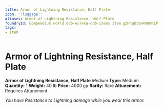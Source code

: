```yaml
---
title: Armor of Lightning Resistance, Half Plate
icon: ':luggage:'
aliases: Armor of Lightning Resistance, Half Plate
foundryId: Compendium.world.ddb-eureka-ddb-items.Item.g2HhqOtdH4O9WRiP
tags:
- Item
---
```


# Armor of Lightning Resistance, Half Plate

**Armor of Lightning Resistance, Half Plate**
_Medium_
**Type:** Medium
**Quantity:** 1
**Weight:** 40 lb
**Price:** 4000 gp
**Rarity:** Rare
**Attunement:** Requires Attunement

*You have Resistance to Lightning damage while you wear this armor.*